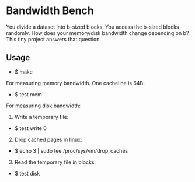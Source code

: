 # Bandwidth Bench
You divide a dataset into b-sized blocks. You access the b-sized blocks randomly.
How does your memory/disk bandwidth change depending on b? This tiny project answers that question.

## Usage
- $ make

For measuring memory bandwidth. One cacheline is 64B:
- $ test mem <blockSizeInCacheLines> <totalSizeInMB>

For measuring disk bandwidth:
1. Write a temporary file:
- $ test write 0 <totalSizeInMB>
2. Drop cached pages in linux:
- $ echo 3 | sudo tee /proc/sys/vm/drop_caches
3. Read the temporary file in blocks:
- $ test disk <blockSizeInCacheLines> <totalSizeInMB>
